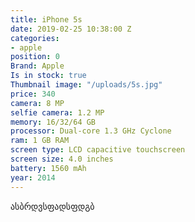 ```yaml
---
title: iPhone 5s
date: 2019-02-25 10:38:00 Z
categories:
- apple
position: 0
Brand: Apple
Is in stock: true
Thumbnail image: "/uploads/5s.jpg"
price: 340
camera: 8 MP
selfie camera: 1.2 MP
memory: 16/32/64 GB
processor: Dual-core 1.3 GHz Cyclone
ram: 1 GB RAM
screen type: LCD capacitive touchscreen
screen size: 4.0 inches
battery: 1560 mAh
year: 2014
---
```


ასბრდვსფადსფდგბ